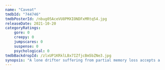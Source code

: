 ```yaml
---
name: "Caveat"
tmdbId: "744746"
tmdbPosterId: /nbug05AceVU8PMXIONDFxMRtq54.jpg
releaseDate: 2021-10-20
categoryRatings:
    gore: 0
    creepy: 0
    jumpscares: 0
    suspense: 0
    psychological: 0
tmdbBackdropId: /zlxUP1KRklLBx7IZfjcBm5bZNe3.jpg
synopsis: "A lone drifter suffering from partial memory loss accepts a job to look after a psychologically troubled woman in an abandoned house on an isolated island."
---
```

